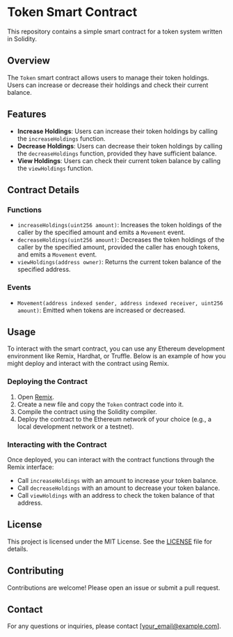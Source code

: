 # Token Smart Contract

This repository contains a simple smart contract for a token system written in Solidity.

## Overview

The `Token` smart contract allows users to manage their token holdings. Users can increase or decrease their holdings and check their current balance.

## Features

- **Increase Holdings**: Users can increase their token holdings by calling the `increaseHoldings` function.
- **Decrease Holdings**: Users can decrease their token holdings by calling the `decreaseHoldings` function, provided they have sufficient balance.
- **View Holdings**: Users can check their current token balance by calling the `viewHoldings` function.

## Contract Details

### Functions

- `increaseHoldings(uint256 amount)`: Increases the token holdings of the caller by the specified amount and emits a `Movement` event.
- `decreaseHoldings(uint256 amount)`: Decreases the token holdings of the caller by the specified amount, provided the caller has enough tokens, and emits a `Movement` event.
- `viewHoldings(address owner)`: Returns the current token balance of the specified address.

### Events

- `Movement(address indexed sender, address indexed receiver, uint256 amount)`: Emitted when tokens are increased or decreased.

## Usage

To interact with the smart contract, you can use any Ethereum development environment like Remix, Hardhat, or Truffle. Below is an example of how you might deploy and interact with the contract using Remix.

### Deploying the Contract

1. Open [Remix](https://remix.ethereum.org/).
2. Create a new file and copy the `Token` contract code into it.
3. Compile the contract using the Solidity compiler.
4. Deploy the contract to the Ethereum network of your choice (e.g., a local development network or a testnet).

### Interacting with the Contract

Once deployed, you can interact with the contract functions through the Remix interface:

- Call `increaseHoldings` with an amount to increase your token balance.
- Call `decreaseHoldings` with an amount to decrease your token balance.
- Call `viewHoldings` with an address to check the token balance of that address.

## License

This project is licensed under the MIT License. See the [LICENSE](LICENSE) file for details.

## Contributing

Contributions are welcome! Please open an issue or submit a pull request.

## Contact

For any questions or inquiries, please contact [your_email@example.com].

